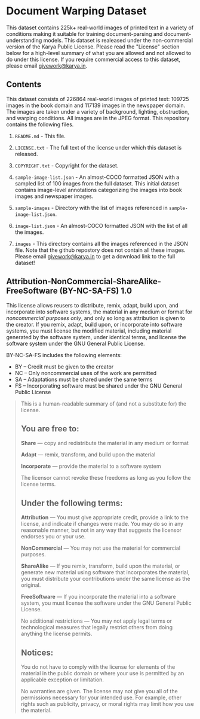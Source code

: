 # Document Warping Dataset

This dataset contains 225k+ real-world images of printed text in a variety of conditions making it suitable for training document-parsing and document-understanding models. This dataset is realeased under the non-commercial version of the Karya Public License. Please read the "License" section below for a high-level summary of what you are allowed and not allowed to do under this license. If you require commercial access to this dataset, please email givework@karya.in.

## Contents

This dataset consists of 226864 real-world images of printed text: 109725 images in the book domain and 117139 images in the newspaper domain. The images are taken under a variety of background, lighting, obstruction, and warping conditions. All images are in the JPEG format. This repository contains the following files.

1. `README.md` - This file.

2. `LICENSE.txt` - The full text of the license under which this dataset is released.

3. `COPYRIGHT.txt` - Copyright for the dataset.

4. `sample-image-list.json` - An almost-COCO formatted JSON with a sampled list of 100 images from the full dataset. This initial dataset contains image-level annotations categorizing the images into book images and newspaper images.

5. `sample-images` - Directory with the list of images referenced in `sample-image-list.json`.

6. `image-list.json` - An almost-COCO formatted JSON with the list of all the images.

7. `images` - This directory contains all the images referenced in the JSON file. Note that the github repostory does not contain all these images. Please email givework@karya.in to get a download link to the full dataset!

## Attribution-NonCommercial-ShareAlike-FreeSoftware (BY-NC-SA-FS) 1.0

This license allows reusers to distribute, remix, adapt, build upon, and incorporate into software systems, the material in any medium or format for _noncommercial purposes only_, and only so long as attribution is given to the creator. If you remix, adapt, build upon, or incorporate into software systems, you must license the modified material, including material generated by the software system, under identical terms, and license the software system under the GNU General Public License.

BY-NC-SA-FS includes the following elements:

- BY – Credit must be given to the creator
- NC – Only noncommercial uses of the work are permitted
- SA – Adaptations must be shared under the same terms
- FS – Incorporating software must be shared under the GNU General Public License

> This is a human-readable summary of (and not a substitute for) the license.
>
> ## You are free to:
>
> **Share** — copy and redistribute the material in any medium or format
>
> **Adapt** — remix, transform, and build upon the material
>
> **Incorporate** — provide the material to a software system
>
> The licensor cannot revoke these freedoms as long as you follow the license terms.
>
> ## Under the following terms:
>
> **Attribution** — You must give appropriate credit, provide a link to the license, and indicate if changes were made. You may do so in any reasonable manner, but not in any way that suggests the licensor endorses you or your use.
>
> **NonCommercial** — You may not use the material for commercial purposes.
>
> **ShareAlike** — If you remix, transform, build upon the material, or generate new material using software that incorporates the material, you must distribute your contributions under the same license as the original.
>
> **FreeSoftware** — If you incorporate the material into a software system, you must license the software under the GNU General Public License.
>
> No additional restrictions — You may not apply legal terms or technological measures that legally restrict others from doing anything the license permits.
>
> ## Notices:
>
> You do not have to comply with the license for elements of the material in the public domain or where your use is permitted by an applicable exception or limitation.
>
> No warranties are given. The license may not give you all of the permissions necessary for your intended use. For example, other rights such as publicity, privacy, or moral rights may limit how you use the material.
